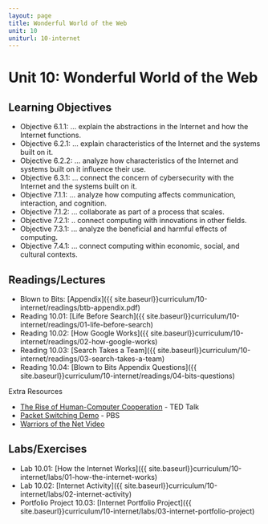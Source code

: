 ```yaml
---
layout: page
title: Wonderful World of the Web
unit: 10
uniturl: 10-internet
---
```



Unit 10: Wonderful World of the Web
===================================


Learning Objectives
-------------------
 * Objective 6.1.1: … explain the abstractions in the Internet and how the Internet functions.
 * Objective 6.2.1: … explain characteristics of the Internet and the systems built on it.
 * Objective 6.2.2: … analyze how characteristics of the Internet and systems built on it influence their use.
 * Objective 6.3.1: … connect the concern of cybersecurity with the Internet and the systems built on it.
 * Objective 7.1.1: … analyze how computing affects communication, interaction, and cognition.
 * Objective 7.1.2: … collaborate as part of a process that scales. 
 * Objective 7.2.1: .. connect computing with innovations in other fields.
 * Objective 7.3.1: … analyze the beneficial and harmful effects of computing.
 * Objective 7.4.1: … connect computing within economic, social, and cultural contexts.

Readings/Lectures
-----------------
 * Blown to Bits: [Appendix]({{ site.baseurl}}curriculum/10-internet/readings/btb-appendix.pdf)
 * Reading 10.01: [Life Before Search]({{ site.baseurl}}curriculum/10-internet/readings/01-life-before-search)
 * Reading 10.02: [How Google Works]({{ site.baseurl}}curriculum/10-internet/readings/02-how-google-works)
 * Reading 10.03: [Search Takes a Team]({{ site.baseurl}}curriculum/10-internet/readings/03-search-takes-a-team)
 * Reading 10.04: [Blown to Bits Appendix Questions]({{ site.baseurl}}curriculum/10-internet/readings/04-bits-questions)

Extra Resources
 * [The Rise of Human-Computer Cooperation](http://www.ted.com/talks/shyam_sankar_the_rise_of_human_computer_cooperation.html) - TED Talk
 * [Packet Switching Demo](http://www.pbs.org/opb/nerds2.0.1/geek_glossary/packet_switching_flash.html) - PBS
 * [Warriors of the Net Video](http://www.teachertube.com/viewVideo.php?video_id=23140)


Labs/Exercises
--------------
 * Lab 10.01: [How the Internet Works]({{ site.baseurl}}curriculum/10-internet/labs/01-how-the-internet-works)
 * Lab 10.02: [Internet Activity]({{ site.baseurl}}curriculum/10-internet/labs/02-internet-activity)
 * Portfolio Project 10.03: [Internet Portfolio Project]({{ site.baseurl}}curriculum/10-internet/labs/03-internet-portfolio-project)
 

